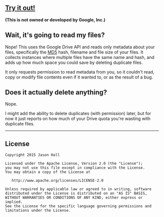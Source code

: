 [Try it out!](https://drive-dedupe.appspot.com/)
-----

**(This is not owned or developed by Google, Inc.)**

Wait, it's going to read my files?
-----

Nope! This uses the Google Drive API and reads only metadata about your files,
specifically the [MD5](http://en.wikipedia.org/wiki/MD5) hash, filename and
file size of your files. It collects instances where multiple files have the
same name and hash, and adds up how much space you could save by deleting
duplicate files.

It only requests permission to read metadata from you, so it couldn't read,
copy or modify file contents even if it wanted to, or as the result of a bug.

Does it actually delete anything?
-----

Nope.

I might add the ability to delete duplicates (with permission) later, but for
now it just reports on how much of your Drive quota you're wasting with
duplicate files.


----------

License
-----

    Copyright 2015 Jason Hall

    Licensed under the Apache License, Version 2.0 (the "License");
    you may not use this file except in compliance with the License.
    You may obtain a copy of the License at

       http://www.apache.org/licenses/LICENSE-2.0

    Unless required by applicable law or agreed to in writing, software
    distributed under the License is distributed on an "AS IS" BASIS,
    WITHOUT WARRANTIES OR CONDITIONS OF ANY KIND, either express or implied.
    See the License for the specific language governing permissions and
    limitations under the License.

